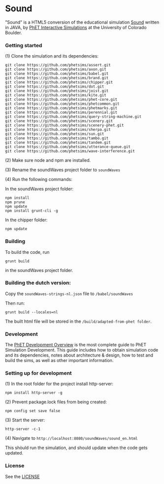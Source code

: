 ﻿Sound
=============
"Sound" is a HTML5 conversion of the educational simulation [Sound](https://phet.colorado.edu/en/simulation/legacy/soundWaves) written in JAVA, by <a href="https://phet.colorado.edu/" target="_blank">PhET Interactive Simulations</a>
at the University of Colorado Boulder.

### Getting started

(1) Clone the simulation and its dependencies:
```
git clone https://github.com/phetsims/assert.git
git clone https://github.com/phetsims/axon.git
git clone https://github.com/phetsims/babel.git
git clone https://github.com/phetsims/brand.git
git clone https://github.com/phetsims/chipper.git
git clone https://github.com/phetsims/dot.git
git clone https://github.com/phetsims/joist.git
git clone https://github.com/phetsims/kite.git
git clone https://github.com/phetsims/phet-core.git
git clone https://github.com/phetsims/phetcommon.git
git clone https://github.com/phetsims/phetmarks.git
git clone https://github.com/phetsims/perennial.git
git clone https://github.com/phetsims/query-string-machine.git
git clone https://github.com/phetsims/scenery.git
git clone https://github.com/phetsims/scenery-phet.git
git clone https://github.com/phetsims/sherpa.git
git clone https://github.com/phetsims/sun.git
git clone https://github.com/phetsims/tambo.git
git clone https://github.com/phetsims/tandem.git
git clone https://github.com/phetsims/utterance-queue.git
git clone https://github.com/phetsims/wave-interference.git
```
(2) Make sure node and npm are installed.

(3) Rename the soundWaves project folder to ```soundWaves```

(4) Run the following commands:

In the soundWaves project folder:

```
npm install
npm prune
npm update
npm install grunt-cli -g
```

In the chipper folder:

```
npm update
```

### Building

To build the code, run 

```grunt build```

in the soundWaves project folder.

### Building the dutch version:

Copy  the ```soundWaves-strings-nl.json``` file to ```/babel/soundWaves```

Then run:

```grunt build --locales=nl```

The built html file will be stored in the ```/build/adapted-from-phet folder```.

### Development
The <a href="https://github.com/phetsims/phet-info/blob/main/doc/phet-development-overview.md" target="_blank">PhET Development Overview</a> is the most complete guide to PhET Simulation
Development. This guide includes how to obtain simulation code and its dependencies, notes about architecture & design, how to test and build
the sims, as well as other important information.

### Setting up for development

(1) In the root folder for the project install http-server: 

```npm install http-server -g```

(2) Prevent package.lock files from being created:

```npm config set save false```

(3) Start the server:

```http-server -c-1```

(4) Navigate to  ```http://localhost:8080/soundWaves/sound_en.html```

This shòuld run the simulation, and should update when the code gets updated.



### License
See the <a href="https://github.com/phetsims/soundWaves/blob/main/LICENSE" target="_blank">LICENSE</a>
